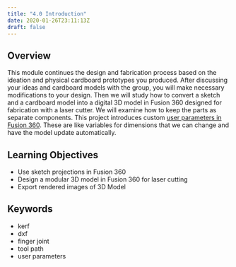 ```yaml
---
title: "4.0 Introduction"
date: 2020-01-26T23:11:13Z
draft: false
---
```


## Overview

This module continues the design and fabrication process based on the ideation and physical cardboard prototypes you produced. After discussing your ideas and cardboard models with the group, you will make necessary modifications to your design. Then we will study how to convert a sketch and a cardboard model into a digital 3D model in Fusion 360 designed for fabrication with a laser cutter. We will examine how to keep the parts as separate components. This project introduces custom [user parameters in Fusion 360](https://youtu.be/H6W-Og4YyZ8). These are like variables for dimensions that we can change and have the model update automatically.

## Learning Objectives

- Use sketch projections in Fusion 360
- Design a modular 3D model in Fusion 360 for laser cutting
- Export rendered images of 3D Model

## Keywords

- kerf
- dxf
- finger joint
- tool path
- user parameters
